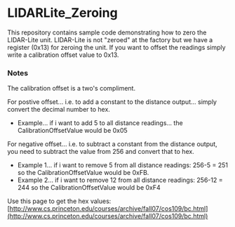 LIDARLite_Zeroing
========================================

This repository contains sample code demonstrating how to zero the LIDAR-Lite unit. LIDAR-Lite is not "zeroed" at the factory but we have a register (0x13) for zeroing the unit. If you want to offset the readings simply write a calibration offset value to 0x13. 

### Notes

The calibration offset is a two's compliment. 

For postive offset... i.e. to add a constant to the distance output... simply convert the decimal number to hex. 

- Example... if i want to add 5 to all distance readings... the CalibrationOffsetValue would be 0x05

For negative offset... i.e. to subtract a constant from the distance output, you need to subtract the value from 256 and convert that to hex. 

- Example 1... if i want to remove 5 from all distance readings: 256-5 = 251 so the CalibrationOffsetValue would be 0xFB. 
- Example 2... if i want to remove 12 from all distance readings: 256-12 = 244 so the CalibrationOffsetValue would be 0xF4

Use this page to get the hex values: 
[http://www.cs.princeton.edu/courses/archive/fall07/cos109/bc.html](http://www.cs.princeton.edu/courses/archive/fall07/cos109/bc.html)